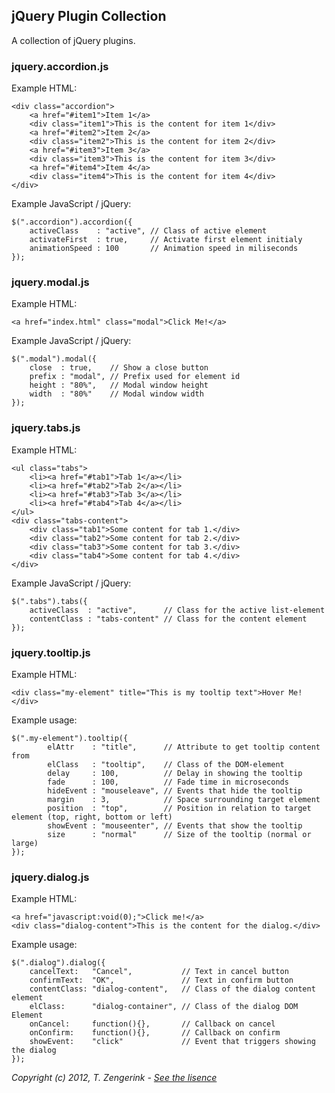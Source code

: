 jQuery Plugin Collection
------------------------

A collection of jQuery plugins.

### jquery.accordion.js

Example HTML:

	<div class="accordion">
		<a href="#item1">Item 1</a>
		<div class="item1">This is the content for item 1</div>
		<a href="#item2">Item 2</a>
		<div class="item2">This is the content for item 2</div>
		<a href="#item3">Item 3</a>
		<div class="item3">This is the content for item 3</div>
		<a href="#item4">Item 4</a>
		<div class="item4">This is the content for item 4</div>
	</div>

Example JavaScript / jQuery:

	$(".accordion").accordion({
		activeClass    : "active", // Class of active element
		activateFirst  : true,     // Activate first element initialy
		animationSpeed : 100       // Animation speed in miliseconds
	});

### jquery.modal.js

Example HTML:

    <a href="index.html" class="modal">Click Me!</a>

Example JavaScript / jQuery:

    $(".modal").modal({
        close  : true,    // Show a close button
        prefix : "modal", // Prefix used for element id
        height : "80%",   // Modal window height
        width  : "80%"    // Modal window width
    });

### jquery.tabs.js

Example HTML:

	<ul class="tabs">
		<li><a href="#tab1">Tab 1</a></li>
		<li><a href="#tab2">Tab 2</a></li>
		<li><a href="#tab3">Tab 3</a></li>
		<li><a href="#tab4">Tab 4</a></li>
	</ul>
	<div class="tabs-content">
		<div class="tab1">Some content for tab 1.</div>
		<div class="tab2">Some content for tab 2.</div>
		<div class="tab3">Some content for tab 3.</div>
		<div class="tab4">Some content for tab 4.</div>
	</div>

Example JavaScript / jQuery:

	$(".tabs").tabs({
		activeClass  : "active",      // Class for the active list-element
		contentClass : "tabs-content" // Class for the content element
	});

### jquery.tooltip.js

Example HTML:

	<div class="my-element" title="This is my tooltip text">Hover Me!</div>

Example usage:

    $(".my-element").tooltip({
            elAttr    : "title",      // Attribute to get tooltip content from
			elClass   : "tooltip",    // Class of the DOM-element
			delay     : 100,          // Delay in showing the tooltip
			fade      : 100,          // Fade time in microseconds
			hideEvent : "mouseleave", // Events that hide the tooltip
			margin    : 3,            // Space surrounding target element
			position  : "top",        // Position in relation to target element (top, right, bottom or left)
			showEvent : "mouseenter", // Events that show the tooltip
			size      : "normal"      // Size of the tooltip (normal or large)
    });

### jquery.dialog.js

Example HTML:

    <a href="javascript:void(0);">Click me!</a>
    <div class="dialog-content">This is the content for the dialog.</div>

Example usage:

    $(".dialog").dialog({
        cancelText:   "Cancel",           // Text in cancel button
        confirmText:  "OK",               // Text in confirm button
        contentClass: "dialog-content",   // Class of the dialog content element
        elClass:      "dialog-container", // Class of the dialog DOM Element
        onCancel:     function(){},       // Callback on cancel
        onConfirm:    function(){},       // Callback on confirm
        showEvent:    "click"             // Event that triggers showing the dialog
    });

*Copyright (c) 2012, T. Zengerink - [See the lisence](https://raw.github.com/Mytho/jQuery-Plugin-Collection/master/LICENSE)*
